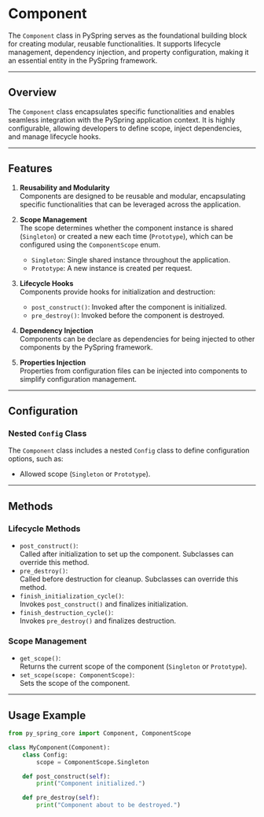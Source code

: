 # Component

The `Component` class in PySpring serves as the foundational building block for creating modular, reusable functionalities. It supports lifecycle management, dependency injection, and property configuration, making it an essential entity in the PySpring framework.

---

## Overview

The `Component` class encapsulates specific functionalities and enables seamless integration with the PySpring application context. It is highly configurable, allowing developers to define scope, inject dependencies, and manage lifecycle hooks.

---

## Features

1. **Reusability and Modularity**  
   Components are designed to be reusable and modular, encapsulating specific functionalities that can be leveraged across the application.

2. **Scope Management**  
    The scope determines whether the component instance is shared (`Singleton`) or created a new each time (`Prototype`),  which can be configured using the `ComponentScope` enum.  
    - `Singleton`: Single shared instance throughout the application.  
    - `Prototype`: A new instance is created per request.

3. **Lifecycle Hooks**  
   Components provide hooks for initialization and destruction:  
     - `post_construct()`: Invoked after the component is initialized.  
     - `pre_destroy()`: Invoked before the component is destroyed.

4. **Dependency Injection**  
   Components can be declare as dependencies for being injected to other components by the PySpring framework.

5. **Properties Injection**  
   Properties from configuration files can be injected into components to simplify configuration management.

---

## Configuration

### Nested `Config` Class

The `Component` class includes a nested `Config` class to define configuration options, such as:  

- Allowed scope (`Singleton` or `Prototype`).

---

## Methods

### Lifecycle Methods
- `post_construct()`:  
    Called after initialization to set up the component. Subclasses can override this method.
- `pre_destroy()`:  
    Called before destruction for cleanup. Subclasses can override this method.
- `finish_initialization_cycle()`:  
    Invokes `post_construct()` and finalizes initialization.
- `finish_destruction_cycle()`:  
    Invokes `pre_destroy()` and finalizes destruction.

### Scope Management
- `get_scope()`:  
  Returns the current scope of the component (`Singleton` or `Prototype`).
- `set_scope(scope: ComponentScope)`:  
  Sets the scope of the component.

---

## Usage Example

```py
from py_spring_core import Component, ComponentScope

class MyComponent(Component):
    class Config:
        scope = ComponentScope.Singleton

    def post_construct(self):
        print("Component initialized.")

    def pre_destroy(self):
        print("Component about to be destroyed.")
```